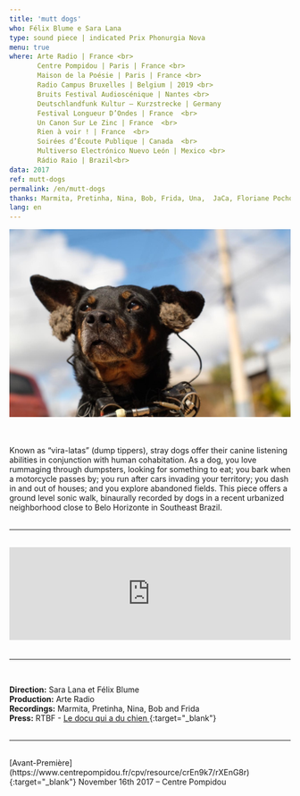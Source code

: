 ```yaml
---
title: 'mutt dogs'
who: Félix Blume e Sara Lana
type: sound piece | indicated Prix Phonurgia Nova
menu: true
where: Arte Radio | France <br>
       Centre Pompidou | Paris | France <br>
       Maison de la Poésie | Paris | France <br>
       Radio Campus Bruxelles | Belgium | 2019 <br>
       Bruits Festival Audioscénique | Nantes <br>
       Deutschlandfunk Kultur – Kurzstrecke | Germany
       Festival Longueur D’Ondes | France  <br>
       Un Canon Sur Le Zinc | France  <br>
       Rien à voir ! | France  <br>
       Soirées d’Écoute Publique | Canada  <br>
       Multiverso Electrónico Nuevo León | Mexico <br>
       Rádio Raio | Brazil<br>
data: 2017
ref: mutt-dogs
permalink: /en/mutt-dogs
thanks: Marmita, Pretinha, Nina, Bob, Frida, Una,  JaCa, Floriane Pochon, Gabriel Lecup, Marie-Christine Cabanas
lang: en
---
```

  


<img src="../assets/posts/mutt-dogs.jpg" class="img-border">

<br><br>
Known as “vira-latas” (dump tippers), stray dogs offer their canine listening abilities in conjunction with human cohabitation. As a dog, you love rummaging through dumpsters, looking for something to eat; you bark when a motorcycle passes by; you run after cars invading your territory; you dash in and out of houses; and you explore abandoned fields. This piece offers a ground level sonic walk, binaurally recorded by dogs in a recent urbanized neighborhood close to Belo Horizonte in Southeast Brazil.
<br><br>

---

<br>
<div class="audio-wrapper">
   <iframe width="100%" height="166" scrolling="no" frameborder="no" allow="autoplay" src="https://w.soundcloud.com/player/?url=https%3A//api.soundcloud.com/tracks/382080137&color=%23ffb800&auto_play=false&hide_related=false&show_comments=true&show_user=true&show_reposts=false&show_teaser=true"></iframe>
</div>
<br>

---

<br>

**Direction:** Sara Lana et Félix Blume<br>
**Production:** Arte Radio<br>
**Recordings:** Marmita, Pretinha, Nina, Bob and Frida<br>
**Press:** RTBF - [ Le docu qui a du chien ](https://www.rtbf.be/culture/pop-up/culture-web/detail_mutt-dogs-le-docu-qui-a-du-chien?id=9813632){:target="_blank"}
<br> 
<br>


---

 <br>
[Avant-Première](https://www.centrepompidou.fr/cpv/resource/crEn9k7/rXEnG8r){:target="_blank"} November 16th 2017 – Centre Pompidou
